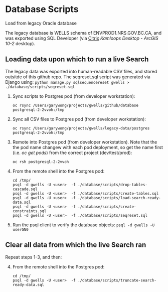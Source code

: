 # Database Scripts

Load from legacy Oracle database

The legacy database is WELLS schema of ENVPROD1.NRS.GOV.BC.CA, and was exported using SQL Developer (via [Citrix](https://dts.gov.bc.ca/Citrix/BCGOVWeb/) *Kamloops Desktop - ArcGIS 10-2* desktop).

## Loading data upon which to run a live Search 

The legacy data was exported into human-readable CSV files, and stored outsitde of this github repo.
The seqreset.sql script was generated via Django using:
    `python manage.py sqlsequencereset gwells > ./database/scripts/seqreset.sql`

1. Sync scripts to Postgres pod (from developer workstation):

    `oc rsync /Users/garywong/projects/gwells/github/database postgresql-2-2vvoh:/tmp`

2.  Sync all CSV files to Postgres pod (from developer workstation):

    `oc rsync /Users/garywong/projects/gwells/legacy-data/postgres postgresql-2-2vvoh:/tmp`

3.  Remote into Postgres pod (from developer workstation).  Note that the the pod name changew with
each pod deployment, so get the name first (i.e. *oc get pods*) from the correct project (dev/test/prod):

    `oc rsh postgresql-2-2vvoh`

4.  From the remote shell into the Postgres pod:
    ```
    cd /tmp/  
    psql -d gwells -U <user>  -f ./database/scripts/drop-tables-cascade.sql 
    psql -d gwells -U <user>  -f ./database/scripts/create-tables.sql
    psql -d gwells -U <user>  -f ./database/scripts/load-search-ready-data.sql
    psql -d gwells -U <user>  -f ./database/scripts/create-constraints.sql
    psql -d gwells -U <user>  -f ./database/scripts/seqreset.sql 
    ```

5. Run the psql client to verify the database objects:
    `psql -d gwells -U userGN0`

## Clear all data from which the live Search ran

Repeat steps 1-3, and then:

4.  From the remote shell into the Postgres pod:
    ```
    cd /tmp/  
    psql -d gwells -U <user>  -f ./database/scripts/truncate-search-ready-data.sql
    ```
